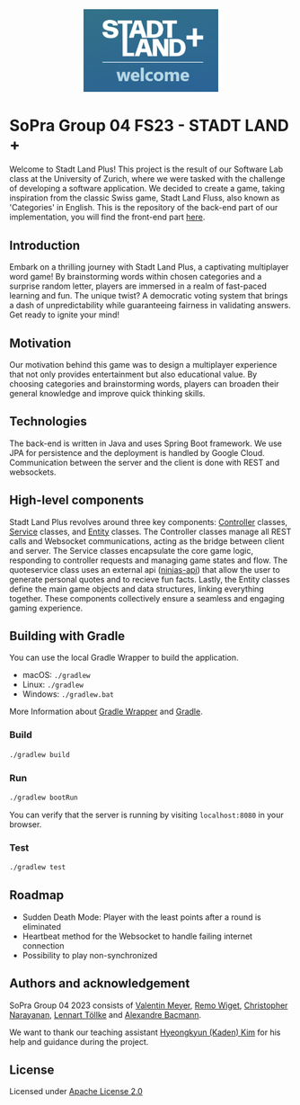 <div align="center">
<a href="(https://github.com/sopra-fs23-group-4/sopra-fs23-group-04-server/tree/main/SL%2BLogo)"><img src="/SL%2BLogo/Logo.png" alt="logo" width="240"></a>
</div>


# SoPra Group 04 FS23 - STADT LAND **+**

Welcome to Stadt Land Plus! This project is the result of our Software Lab class at the University of Zurich, where we were tasked with the challenge of developing a software application. We decided to create a game, taking inspiration from the classic Swiss game, Stadt Land Fluss, also known as 'Categories' in English. This is the repository of the back-end part of our implementation, you will find the front-end part [here](https://github.com/sopra-fs23-group-4/sopra-fs23-group-04-client/). 

## Introduction
Embark on a thrilling journey with Stadt Land Plus, a captivating multiplayer word game! By brainstorming words within chosen categories and a surprise random letter, players are immersed in a realm of fast-paced learning and fun. The unique twist? A democratic voting system that brings a dash of unpredictability while guaranteeing fairness in validating answers. Get ready to ignite your mind!
## Motivation

Our motivation behind this game was to design a multiplayer experience that not only provides entertainment but also educational value. By choosing categories and brainstorming words, players can broaden their general knowledge and improve quick thinking skills.

## Technologies

The back-end is written in Java and uses Spring Boot framework. We use JPA for persistence and the deployment is
handled by Google Cloud. Communication between the server and the client is done with REST and websockets.


## High-level components

Stadt Land Plus revolves around three key components: [Controller](https://github.com/sopra-fs23-group-4/sopra-fs23-group-04-server/tree/main/src/main/java/ch/uzh/ifi/hase/soprafs23/controller) classes, [Service](https://github.com/sopra-fs23-group-4/sopra-fs23-group-04-server/tree/main/src/main/java/ch/uzh/ifi/hase/soprafs23/service) classes, and [Entity](https://github.com/sopra-fs23-group-4/sopra-fs23-group-04-server/tree/main/src/main/java/ch/uzh/ifi/hase/soprafs23/entity) classes. The Controller classes manage all REST calls and Websocket communications, acting as the bridge between client and server. The Service classes encapsulate the core game logic, responding to controller requests and managing game states and flow. The quoteservice class uses an external api ([ninjas-api](https://api-ninjas.com/)) that allow the user to generate personal quotes and to recieve fun facts. Lastly, the Entity classes define the main game objects and data structures, linking everything together. These components collectively ensure a seamless and engaging gaming experience.

## Building with Gradle
You can use the local Gradle Wrapper to build the application.
-   macOS: `./gradlew`
-   Linux: `./gradlew`
-   Windows: `./gradlew.bat`

More Information about [Gradle Wrapper](https://docs.gradle.org/current/userguide/gradle_wrapper.html) and [Gradle](https://gradle.org/docs/).

### Build

```bash
./gradlew build
```

### Run

```bash
./gradlew bootRun
```

You can verify that the server is running by visiting `localhost:8080` in your browser.

### Test

```bash
./gradlew test
```

## Roadmap

- Sudden Death Mode: Player with the least points after a round is eliminated
- Heartbeat method for the Websocket to handle failing internet connection
- Possibility to play non-synchronized


## Authors and acknowledgement

SoPra Group 04 2023 consists of [Valentin Meyer](https://github.com/VaLeoMe), [Remo Wiget](https://github.com/wigeto), [Christopher Narayanan](https://github.com/Queentaker), [Lennart Töllke](https://github.com/LexuTros) and [Alexandre Bacmann](https://github.com/ABacmann).

We want to thank our teaching assistant [Hyeongkyun (Kaden) Kim](https://github.com/hk-kaden-kim) for his help and guidance during the project.

## License

Licensed under [Apache License 2.0](https://github.com/sopra-fs23-group-4/sopra-fs23-group-04-server/blob/main/LICENSE)
